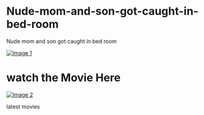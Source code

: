 # Nude-mom-and-son-got-caught-in-bed-room


Nude mom and son got caught in bed room

[![Image 1](https://i.ibb.co/9HJTKYH/1.jpg)](https://bit.ly/4gfYtk1)

# watch the Movie Here
[![Image 2](https://i.ibb.co/x5vjW2c/675d3d8f82526-fbutube-IMG-20241213-191413.jpg)](https://bit.ly/4gfYtk1)



latest movies 
